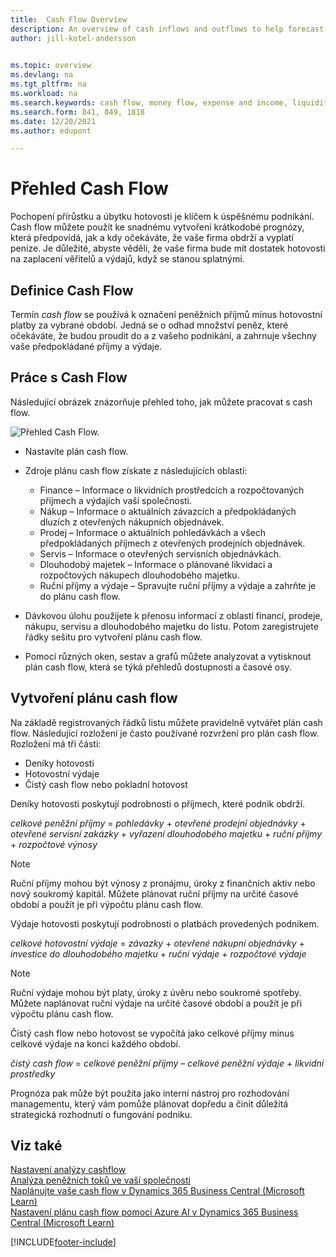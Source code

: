 ```yaml
---
title:  Cash Flow Overview
description: An overview of cash inflows and outflows to help forecast money to be received and payed out.
author: jill-kotel-andersson
    

ms.topic: overview
ms.devlang: na
ms.tgt_pltfrm: na
ms.workload: na
ms.search.keywords: cash flow, money flow, expense and income, liquidity, cash receipts minus cash payments
ms.search.form: 841, 849, 1818
ms.date: 12/20/2021
ms.author: edupont

---
```


# Přehled Cash Flow

Pochopení přírůstku a úbytku hotovosti je klíčem k úspěšnému podnikání. Cash flow můžete použít ke snadnému vytvoření krátkodobé prognózy, která předpovídá, jak a kdy očekáváte, že vaše firma obdrží a vyplatí peníze. Je důležité, abyste věděli, že vaše firma bude mít dostatek hotovosti na zaplacení věřitelů a výdajů, když se stanou splatnými.

## Definice Cash Flow

Termín *cash flow* se používá k označení peněžních příjmů mínus hotovostní platby za vybrané období. Jedná se o odhad množství peněz, které očekáváte, že budou proudit do a z vašeho podnikání, a zahrnuje všechny vaše předpokládané příjmy a výdaje.

## Práce s Cash Flow

Následující obrázek znázorňuje přehled toho, jak můžete pracovat s cash flow.

![Přehled Cash Flow.](media/finance_cash_flow_overview.png " Přehled Cash Flow")

- Nastavíte plán cash flow.

- Zdroje plánu cash flow získate z následujících oblastí:

   - Finance – Informace o likvidních prostředcích a rozpočtovaných příjmech a výdajích vaší společnosti.
   - Nákup – Informace o aktuálních závazcích a předpokládaných dluzích z otevřených nákupních objednávek.
   - Prodej – Informace o aktuálních pohledávkách a všech předpokládaných příjmech z otevřených prodejních objednávek.
   - Servis – Informace o otevřených servisních objednávkách.
   - Dlouhodobý majetek – Informace o plánované likvidaci a rozpočtových nákupech dlouhodobého majetku.
   - Ruční příjmy a výdaje – Spravujte ruční příjmy a výdaje a zahrňte je do plánu cash flow.
- Dávkovou úlohu použijete k přenosu informací z oblastí financí, prodeje, nákupu, servisu a dlouhodobého majetku do listu. Potom zaregistrujete řádky sešitu pro vytvoření plánu cash flow.
- Pomocí různých oken, sestav a grafů můžete analyzovat a vytisknout plán cash flow, která se týká přehledů dostupnosti a časové osy.

## Vytvoření plánu cash flow

Na základě registrovaných řádků listu můžete pravidelně vytvářet plán cash flow. Následující rozložení je často používané rozvržení pro plán cash flow. Rozložení má tři části:

- Deníky hotovosti
- Hotovostní výdaje
- Čistý cash flow nebo pokladní hotovost

Deníky hotovosti poskytují podrobnosti o příjmech, které podnik obdrží.

*celkové peněžní příjmy* = *pohledávky* + *otevřené prodejní objednávky* + *otevřené servisní zakázky* + *vyřazení dlouhodobého majetku* + *ruční příjmy* + *rozpočtové výnosy*

> [!NOTE]
> Ruční příjmy mohou být výnosy z pronájmu, úroky z finančních aktiv nebo nový soukromý kapitál. Můžete plánovat ruční příjmy na určité časové období a použít je při výpočtu plánu cash flow.

Výdaje hotovosti poskytují podrobnosti o platbách provedených podnikem.

*celkové hotovostní výdaje* = *závazky* + *otevřené nákupní objednávky* + *investice do dlouhodobého majetku* + *ruční výdaje* + *rozpočtové výdaje*

> [!NOTE]
> Ruční výdaje mohou být platy, úroky z úvěru nebo soukromé spotřeby. Můžete naplánovat ruční výdaje na určité časové období a použít je při výpočtu plánu cash flow.

Čistý cash flow nebo hotovost se vypočítá jako celkové příjmy minus celkové výdaje na konci každého období.

*čistý cash flow* = *celkové peněžní příjmy* – *celkové peněžní výdaje* + *likvidní prostředky*

Prognóza pak může být použita jako interní nástroj pro rozhodování managementu, který vám pomůže plánovat dopředu a činit důležitá strategická rozhodnutí o fungování podniku.

## Viz také

[Nastavení analýzy cashflow](finance-setup-cash-flow-analyses.md)    
[Analýza peněžních toků ve vaší společnosti](finance-analyze-cash-flow.md)    
[Naplánujte vaše cash flow v Dynamics 365 Business Central (Microsoft Learn)](/learn/modules/forecast-cash-flow-dynamics-365-business-central/index)    
[Nastavení plánu cash flow pomocí Azure AI v Dynamics 365 Business Central (Microsoft Learn)](/learn/modules/setup-cash-flow-forecasts/)  

[!INCLUDE[footer-include](includes/footer-banner.md)]
